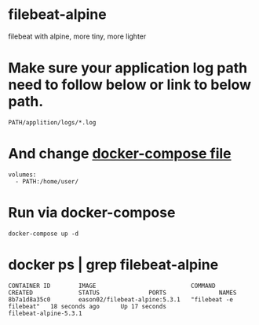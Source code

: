 # filebeat-alpine
filebeat with alpine, more tiny, more lighter

# Make sure your application log path need to follow below or link to below path.
```
PATH/applition/logs/*.log
```

# And change [docker-compose file](https://github.com/easonlau02/filebeat-alpine/blob/master/docker-compose.yml)
```
volumes:
  - PATH:/home/user/ 
```

# Run via docker-compose
```
docker-compose up -d
```

# docker ps | grep filebeat-alpine
```
CONTAINER ID        IMAGE                           COMMAND                  CREATED             STATUS              PORTS               NAMES
8b7a1d8a35c0        eason02/filebeat-alpine:5.3.1   "filebeat -e filebeat"   18 seconds ago      Up 17 seconds                           filebeat-alpine-5.3.1
```



